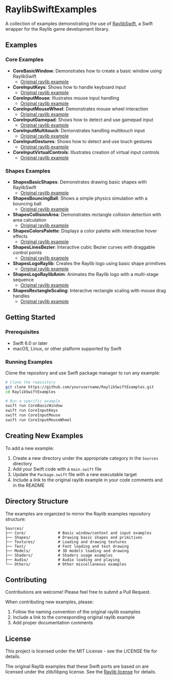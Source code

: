 # RaylibSwiftExamples

A collection of examples demonstrating the use of [RaylibSwift](https://github.com/theundergroundsorcerer/RaylibSwift), a Swift wrapper for the Raylib game development library.

## Examples

### Core Examples

- **CoreBasicWindow**: Demonstrates how to create a basic window using RaylibSwift
  - [Original raylib example](https://github.com/raysan5/raylib/blob/master/examples/core/core_basic_window.c)
- **CoreInputKeys**: Shows how to handle keyboard input
  - [Original raylib example](https://github.com/raysan5/raylib/blob/master/examples/core/core_input_keys.c)
- **CoreInputMouse**: Illustrates mouse input handling
  - [Original raylib example](https://github.com/raysan5/raylib/blob/master/examples/core/core_input_mouse.c)
- **CoreInputMouseWheel**: Demonstrates mouse wheel interaction
  - [Original raylib example](https://github.com/raysan5/raylib/blob/master/examples/core/core_input_mouse_wheel.c)
- **CoreInputGamepad**: Shows how to detect and use gamepad input
  - [Original raylib example](https://github.com/raysan5/raylib/blob/master/examples/core/core_input_gamepad.c)
- **CoreInputMultitouch**: Demonstrates handling multitouch input
  - [Original raylib example](https://github.com/raysan5/raylib/blob/master/examples/core/core_input_multitouch.c)
- **CoreInputGestures**: Shows how to detect and use touch gestures
  - [Original raylib example](https://github.com/raysan5/raylib/blob/master/examples/core/core_input_gestures.c)
- **CoreInputVirtualControls**: Illustrates creation of virtual input controls
  - [Original raylib example](https://github.com/raysan5/raylib/blob/master/examples/core/core_input_virtual_controls.c)

### Shapes Examples

- **ShapesBasicShapes**: Demonstrates drawing basic shapes with RaylibSwift
  - [Original raylib example](https://github.com/raysan5/raylib/blob/master/examples/shapes/shapes_basic_shapes.c)
- **ShapesBouncingBall**: Shows a simple physics simulation with a bouncing ball
  - [Original raylib example](https://github.com/raysan5/raylib/blob/master/examples/shapes/shapes_bouncing_ball.c)
- **ShapesCollisionArea**: Demonstrates rectangle collision detection with area calculation
  - [Original raylib example](https://github.com/raysan5/raylib/blob/master/examples/shapes/shapes_collision_area.c)
- **ShapesColorsPalette**: Displays a color palette with interactive hover effects
  - [Original raylib example](https://github.com/raysan5/raylib/blob/master/examples/shapes/shapes_colors_palette.c)
- **ShapesLinesBezier**: Interactive cubic Bezier curves with draggable control points
  - [Original raylib example](https://github.com/raysan5/raylib/blob/master/examples/shapes/shapes_lines_bezier.c)
- **ShapesLogoRaylib**: Creates the Raylib logo using basic shape primitives
  - [Original raylib example](https://github.com/raysan5/raylib/blob/master/examples/shapes/shapes_logo_raylib.c)
- **ShapesLogoRaylibAnim**: Animates the Raylib logo with a multi-stage sequence
  - [Original raylib example](https://github.com/raysan5/raylib/blob/master/examples/shapes/shapes_logo_raylib_anim.c)
- **ShapesRectangleScaling**: Interactive rectangle scaling with mouse drag handles
  - [Original raylib example](https://github.com/raysan5/raylib/blob/master/examples/shapes/shapes_rectangle_scaling.c)

## Getting Started

### Prerequisites
- Swift 6.0 or later
- macOS, Linux, or other platform supported by Swift

### Running Examples
Clone the repository and use Swift package manager to run any example:

```bash
# Clone the repository
git clone https://github.com/yourusername/RaylibSwiftExamples.git
cd RaylibSwiftExamples

# Run a specific example
swift run CoreBasicWindow
swift run CoreInputKeys
swift run CoreInputMouse
swift run CoreInputMouseWheel
```

## Creating New Examples

To add a new example:

1. Create a new directory under the appropriate category in the `Sources` directory
2. Add your Swift code with a `main.swift` file
3. Update the `Package.swift` file with a new executable target
4. Include a link to the original raylib example in your code comments and in the README

## Directory Structure

The examples are organized to mirror the Raylib examples repository structure:

```
Sources/
├── Core/              # Basic window/context and input examples
├── Shapes/            # Drawing basic shapes and primitives
├── Textures/          # Loading and drawing textures
├── Text/              # Font loading and text drawing
├── Models/            # 3D models loading and drawing
├── Shaders/           # Shaders usage examples
├── Audio/             # Audio loading and playing
└── Others/            # Other miscellaneous examples
```

## Contributing

Contributions are welcome! Please feel free to submit a Pull Request.

When contributing new examples, please:
1. Follow the naming convention of the original raylib examples
2. Include a link to the corresponding original raylib example
3. Add proper documentation comments

## License

This project is licensed under the MIT License - see the LICENSE file for details.

The original Raylib examples that these Swift ports are based on are licensed under the zlib/libpng license. See the [Raylib license](https://github.com/raysan5/raylib/blob/master/LICENSE) for details.